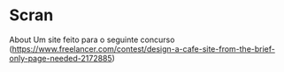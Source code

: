 # Scran
About Um site feito para o seguinte concurso (https://www.freelancer.com/contest/design-a-cafe-site-from-the-brief-only-page-needed-2172885)
